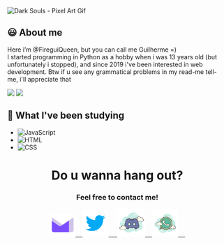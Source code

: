 <p align="left">
  <img src="https://i.imgur.com/cEZ7R4g.gif" alt="Dark Souls - Pixel Art Gif" title="Dark Souls Warrior Pixel Art"/>
</p>

## :smiley: About me
Here i’m @FireguiQueen, but you can call me Guilherme =) </br>
I started programming in Python as a hobby when i was 13 years old (but unfortunately i stopped), and since 2019 i've been interested in web development. Btw if u see any grammatical problems in my read-me tell-me, i'll appreciate that

<div style="display: inline_block">
  <img src="https://github-readme-stats.vercel.app/api?username=fireguiqueen&show_icons=true&theme=dracula&include_all_commits=true&count_private=true"/>
  <img height="230em" src="https://github-readme-stats.vercel.app/api/top-langs/?username=fireguiqueen&layout=compact&langs_count=7&theme=dracula"/>
</div>

## :space_invader: What I've been studying
+ ![JavaScript](https://img.shields.io/badge/-JavaScript-05122A?style=flat&logo=javascript)&nbsp;
+ ![HTML](https://img.shields.io/badge/-HTML-05122A?style=flat&logo=HTML5)&nbsp;
+ ![CSS](https://img.shields.io/badge/-CSS-05122A?style=flat&logo=CSS3&logoColor=1572B6)&nbsp;



<div align="center">
  <h1> Do u wanna hang out? </h1> 
  <h3>Feel free to contact me!</h3>
  <a href ="mailto: fireguiqueen@proton.me"> <img title="Prontmail" width="60" height="53" src="./icons/proton.svg">&nbsp;&nbsp;&nbsp; </a>
  <a href="https://twitter.com/FirePlayerWr"> <img title="Twitter" width="60" src="./icons/twitter.svg"> &nbsp;&nbsp;&nbsp; </a>
  <a href ="https://discord.com/users/402168526112292864"> <img title="Discord" width="64" src="./icons/discord.svg">&nbsp;&nbsp;&nbsp; </a>
  <a href="https://api.whatsapp.com/send?phone=5524999663607&text=Hi,%20i%20want%20to%20give%20u%20all%20my%20money%20"> <img title="Whatsapp" width="60" src="./icons/whatsapp.svg"> &nbsp;&nbsp;&nbsp; </a>
</div>




<!---
FireguiQueen/FireguiQueen is a ✨ special ✨ repository because its `README.md` (this file) appears on your GitHub profile.
You can click the Preview link to take a look at your changes.
--->







